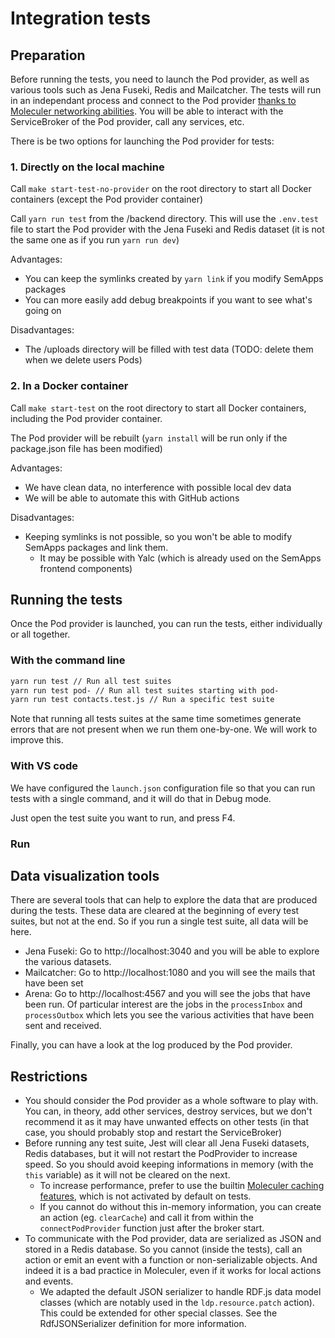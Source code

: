 # Integration tests

## Preparation

Before running the tests, you need to launch the Pod provider, as well as various tools such as Jena Fuseki, Redis and Mailcatcher. The tests will run in an independant process and connect to the Pod provider [thanks to Moleculer networking abilities](https://moleculer.services/docs/0.14/networking). You will be able to interact with the ServiceBroker of the Pod provider, call any services, etc.

There is be two options for launching the Pod provider for tests:

### 1. Directly on the local machine

Call `make start-test-no-provider` on the root directory to start all Docker containers (except the Pod provider container)

Call `yarn run test` from the /backend directory. This will use the `.env.test` file to start the Pod provider with the Jena Fuseki and Redis dataset (it is not the same one as if you run `yarn run dev`)

Advantages:

- You can keep the symlinks created by `yarn link` if you modify SemApps packages
- You can more easily add debug breakpoints if you want to see what's going on

Disadvantages:

- The /uploads directory will be filled with test data (TODO: delete them when we delete users Pods)

### 2. In a Docker container

Call `make start-test` on the root directory to start all Docker containers, including the Pod provider container.

The Pod provider will be rebuilt (`yarn install` will be run only if the package.json file has been modified)

Advantages:

- We have clean data, no interference with possible local dev data
- We will be able to automate this with GitHub actions

Disadvantages:

- Keeping symlinks is not possible, so you won't be able to modify SemApps packages and link them.
  - It may be possible with Yalc (which is already used on the SemApps frontend components)

## Running the tests

Once the Pod provider is launched, you can run the tests, either individually or all together.

### With the command line

```bash
yarn run test // Run all test suites
yarn run test pod- // Run all test suites starting with pod-
yarn run test contacts.test.js // Run a specific test suite
```

Note that running all tests suites at the same time sometimes generate errors that are not present when we run them one-by-one. We will work to improve this.

### With VS code

We have configured the `launch.json` configuration file so that you can run tests with a single command, and it will do that in Debug mode.

Just open the test suite you want to run, and press F4.

### Run

## Data visualization tools

There are several tools that can help to explore the data that are produced during the tests. These data are cleared at the beginning of every test suites, but not at the end. So if you run a single test suite, all data will be here.

- Jena Fuseki: Go to http://localhost:3040 and you will be able to explore the various datasets.
- Mailcatcher: Go to http://localhost:1080 and you will see the mails that have been set
- Arena: Go to http://localhost:4567 and you will see the jobs that have been run. Of particular interest are the jobs in the `processInbox` and `processOutbox` which lets you see the various activities that have been sent and received.

Finally, you can have a look at the log produced by the Pod provider.

## Restrictions

- You should consider the Pod provider as a whole software to play with. You can, in theory, add other services, destroy services, but we don't recommend it as it may have unwanted effects on other tests (in that case, you should probably stop and restart the ServiceBroker)
- Before running any test suite, Jest will clear all Jena Fuseki datasets, Redis databases, but it will not restart the PodProvider to increase speed. So you should avoid keeping informations in memory (with the `this` variable) as it will not be cleared on the next.
  - To increase performance, prefer to use the builtin [Moleculer caching features](https://moleculer.services/docs/0.14/caching), which is not activated by default on tests.
  - If you cannot do without this in-memory information, you can create an action (eg. `clearCache`) and call it from within the `connectPodProvider` function just after the broker start.
- To communicate with the Pod provider, data are serialized as JSON and stored in a Redis database. So you cannot (inside the tests), call an action or emit an event with a function or non-serializable objects. And indeed it is a bad practice in Moleculer, even if it works for local actions and events.
  - We adapted the default JSON serializer to handle RDF.js data model classes (which are notably used in the `ldp.resource.patch` action). This could be extended for other special classes. See the RdfJSONSerializer definition for more information.
